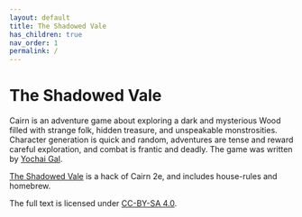 ```yaml
---
layout: default
title: The Shadowed Vale
has_children: true
nav_order: 1
permalink: /
---
```


# The Shadowed Vale

Cairn is an adventure game about exploring a dark and mysterious Wood filled with strange folk, hidden treasure, and unspeakable monstrosities. Character generation is quick and random, adventures are tense and reward careful exploration, and combat is frantic and deadly. The game was written by [Yochai Gal](https://newschoolrevolution.com).

[The Shadowed Vale](/the-shadowed-vale.md) is a hack of Cairn 2e, and includes house-rules and homebrew.

The full text is licensed under [CC-BY-SA 4.0](https://creativecommons.org/licenses/by-sa/4.0/).  
